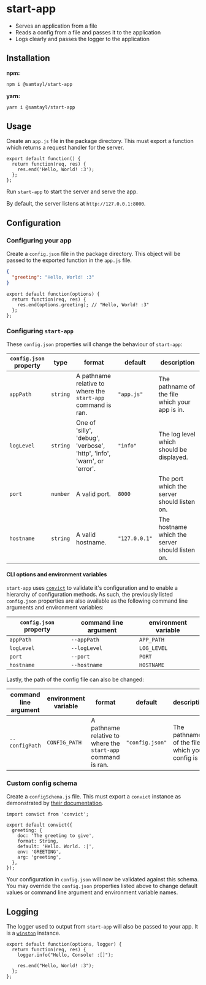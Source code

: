 # start-app

- Serves an application from a file
- Reads a config from a file and passes it to the application
- Logs clearly and passes the logger to the application

## Installation

**npm:**

```sh
npm i @samtayl/start-app
```

**yarn:**

```sh
yarn i @samtayl/start-app
```

## Usage

Create an `app.js` file in the package directory. This must export a function which returns a request handler for the server.

```JS
export default function() {
  return function(req, res) {
    res.end('Hello, World! :3');
  };
};
```

Run `start-app` to start the server and serve the app.

By default, the server listens at `http://127.0.0.1:8000`.

## Configuration

### Configuring your app

Create a `config.json` file in the package directory. This object will be passed to the exported function in the `app.js` file.

```JSON
{
  "greeting": "Hello, World! :3"
}
```

```JS
export default function(options) {
  return function(req, res) {
    res.end(options.greeting); // "Hello, World! :3"
  };
};
```

### Configuring `start-app`

These `config.json` properties will change the behaviour of `start-app`:

| `config.json` property | type     | format                                                                  | default       | description                                     |
| ---------------------- | -------- | ----------------------------------------------------------------------- | ------------- | ----------------------------------------------- |
| `appPath`              | `string` | A pathname relative to where the `start-app` command is ran.            | `"app.js"`    | The pathname of the file which your app is in.  |
| `logLevel`             | `string` | One of 'silly', 'debug', 'verbose', 'http', 'info', 'warn', or 'error'. | `"info"`      | The log level which should be displayed.        |
| `port`                 | `number` | A valid port.                                                           | `8000`        | The port which the server should listen on.     |
| `hostname`             | `string` | A valid hostname.                                                       | `"127.0.0.1"` | The hostname which the server should listen on. |

#### CLI options and environment variables

`start-app` uses [`convict`](https://github.com/mozilla/node-convict/tree/master/packages/convict) to validate it's configuration and to enable a hierarchy of configuration methods. As such, the previously listed `config.json` properties are also available as the following command line arguments and environment variables:

| `config.json` property | command line argument | environment variable |
| ---------------------- | --------------------- | -------------------- |
| `appPath`              | `--appPath`           | `APP_PATH`           |
| `logLevel`             | `--logLevel`          | `LOG_LEVEL`          |
| `port`                 | `--port`              | `PORT`               |
| `hostname`             | `--hostname`          | `HOSTNAME`           |

Lastly, the path of the config file can also be changed:

| command line argument | environment variable | format                                                       | default         | description                                       |
| --------------------- | -------------------- | ------------------------------------------------------------ | --------------- | ------------------------------------------------- |
| `--configPath`        | `CONFIG_PATH`        | A pathname relative to where the `start-app` command is ran. | `"config.json"` | The pathname of the file which your config is in. |

### Custom config schema

Create a `configSchema.js` file. This must export a `convict` instance as demonstrated by [their documentation](https://github.com/mozilla/node-convict/tree/master/packages/convict#usage).

```JS
import convict from 'convict';

export default convict({
  greeting: {
    doc: 'The greeting to give',
    format: String,
    default: 'Hello. World. :|',
    env: 'GREETING',
    arg: 'greeting',
  },
});
```

Your configuration in `config.json` will now be validated against this schema. You may override the `config.json` properties listed above to change default values or command line argument and environment variable names.

## Logging

The logger used to output from `start-app` will also be passed to your app. It is a [`winston`](https://github.com/winstonjs/winston) instance.

```JS
export default function(options, logger) {
  return function(req, res) {
    logger.info("Hello, Console! :[]");

    res.end("Hello, World! :3");
  };
};
```
